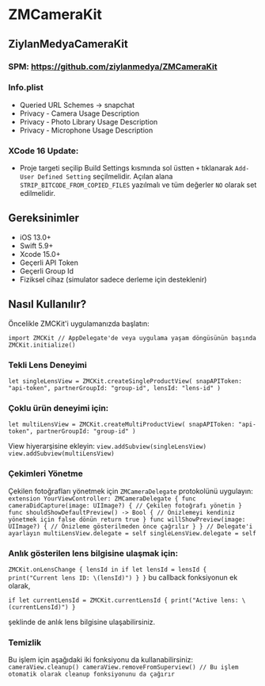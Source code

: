 # ZMCameraKit

## ZiylanMedyaCameraKit

### SPM: https://github.com/ziylanmedya/ZMCameraKit

### Info.plist
  - Queried URL Schemes -> snapchat
  - Privacy - Camera Usage Description
  - Privacy - Photo Library Usage Description
  - Privacy - Microphone Usage Description

### XCode 16 Update:
- Proje targeti seçilip Build Settings kısmında sol üstten `+` tıklanarak `Add-User Defined Setting` seçilmelidir. Açılan alana `STRIP_BITCODE_FROM_COPIED_FILES` yazılmalı ve tüm değerler `NO` olarak set edilmelidir.

## Gereksinimler

- iOS 13.0+
- Swift 5.9+
- Xcode 15.0+
- Geçerli API Token
- Geçerli Group Id
- Fiziksel cihaz (simulator sadece derleme için desteklenir)


## Nasıl Kullanılır?

Öncelikle ZMCKit'i uygulamanızda başlatın:

`import ZMCKit
// AppDelegate'de veya uygulama yaşam döngüsünün başında
ZMCKit.initialize()`

### Tekli Lens Deneyimi
`let singleLensView = ZMCKit.createSingleProductView(
  snapAPIToken: "api-token",
  partnerGroupId: "group-id",
  lensId: "lens-id"
)`

### Çoklu ürün deneyimi için:
`let multiLensView = ZMCKit.createMultiProductView(
  snapAPIToken: "api-token",
  partnerGroupId: "group-id"
)`

View hiyerarşisine ekleyin:
`view.addSubview(singleLensView)`
`view.addSubview(multiLensView)`

### Çekimleri Yönetme

Çekilen fotoğrafları yönetmek için `ZMCameraDelegate` protokolünü uygulayın:
`extension YourViewController: ZMCameraDelegate {
  func cameraDidCapture(image: UIImage?) {
    // Çekilen fotoğrafı yönetin
  }
  func shouldShowDefaultPreview() -> Bool {
    // Önizlemeyi kendiniz yönetmek için false dönün
    return true
  }
  func willShowPreview(image: UIImage?) {
  // Önizleme gösterilmeden önce çağrılır
  }
}
// Delegate'i ayarlayın
multiLensView.delegate = self
singleLensView.delegate = self`

### Anlık gösterilen lens bilgisine ulaşmak için:
`ZMCKit.onLensChange { lensId in
    if let lensId = lensId {
        print("Current lens ID: \(lensId)")
    }
}` 
bu callback fonksiyonun ek olarak, 

`if let currentLensId = ZMCKit.currentLensId {
    print("Active lens: \(currentLensId)")
}` 

şeklinde de anlık lens bilgisine ulaşabilirsiniz.

### Temizlik
Bu işlem için aşağıdaki iki fonksiyonu da kullanabilirsiniz: 
`
cameraView.cleanup()
cameraView.removeFromSuperview() // Bu işlem otomatik olarak cleanup fonksiyonunu da çağırır
`

